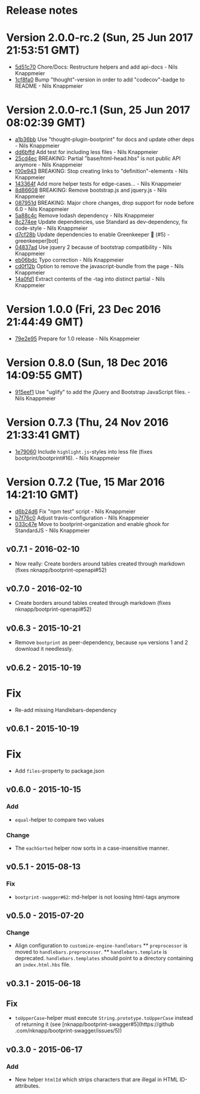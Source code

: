 # Release notes

<a name="current-release"></a>
# Version 2.0.0-rc.2 (Sun, 25 Jun 2017 21:53:51 GMT)

* [5d51c70](https://github.com/bootprint/bootprint-base/commit/5d51c70) Chore/Docs: Restructure helpers and add api-docs - Nils Knappmeier
* [1cf8fa0](https://github.com/bootprint/bootprint-base/commit/1cf8fa0) Bump "thought"-version in order to add "codecov"-badge to README - Nils Knappmeier

# Version 2.0.0-rc.1 (Sun, 25 Jun 2017 08:02:39 GMT)

* [a1b36bb](https://github.com/bootprint/bootprint-base/commit/a1b36bb) Use "thought-plugin-bootprint" for docs and update other deps - Nils Knappmeier
* [dd6bffd](https://github.com/bootprint/bootprint-base/commit/dd6bffd) Add test for including less files - Nils Knappmeier
* [25cd4ec](https://github.com/bootprint/bootprint-base/commit/25cd4ec) BREAKING: Partial "base/html-head.hbs" is not public API anymore - Nils Knappmeier
* [f00e943](https://github.com/bootprint/bootprint-base/commit/f00e943) BREAKING: Stop creating links to "definition"-elements - Nils Knappmeier
* [143364f](https://github.com/bootprint/bootprint-base/commit/143364f) Add more helper tests for edge-cases... - Nils Knappmeier
* [8d86608](https://github.com/bootprint/bootprint-base/commit/8d86608) BREAKING: Remove bootstrap.js and jquery.js - Nils Knappmeier
* [087951d](https://github.com/bootprint/bootprint-base/commit/087951d) BREAKING: Major chore changes, drop support for node before 6.0 - Nils Knappmeier
* [5a88c4c](https://github.com/bootprint/bootprint-base/commit/5a88c4c) Remove lodash dependency - Nils Knappmeier
* [8c274ee](https://github.com/bootprint/bootprint-base/commit/8c274ee) Update dependencies, use Standard as dev-dependency, fix code-style - Nils Knappmeier
* [d7cf28b](https://github.com/bootprint/bootprint-base/commit/d7cf28b) Update dependencies to enable Greenkeeper 🌴 (#5) - greenkeeper[bot]
* [04837ad](https://github.com/bootprint/bootprint-base/commit/04837ad) Use jquery 2 because of bootstrap compatibility - Nils Knappmeier
* [eb06bdc](https://github.com/bootprint/bootprint-base/commit/eb06bdc) Typo correction - Nils Knappmeier
* [cd0f12b](https://github.com/bootprint/bootprint-base/commit/cd0f12b) Option to remove the javascript-bundle from the page - Nils Knappmeier
* [14a0fd1](https://github.com/bootprint/bootprint-base/commit/14a0fd1) Extract contents of the <head>-tag into distinct partial - Nils Knappmeier



# Version 1.0.0 (Fri, 23 Dec 2016 21:44:49 GMT)

* [79e2e95](https://github.com/bootprint/bootprint-base/commit/79e2e95) Prepare for 1.0 release - Nils Knappmeier

# Version 0.8.0 (Sun, 18 Dec 2016 14:09:55 GMT)

* [915eef1](https://github.com/bootprint/bootprint-base/commit/915eef1) Use "uglify" to add the jQuery and Bootstrap JavaScript files. - Nils Knappmeier

# Version 0.7.3 (Thu, 24 Nov 2016 21:33:41 GMT)

* [1e79060](https://github.com/bootprint/bootprint-base/commit/1e79060) Include `highlight.js`-styles into less file (fixes bootprint/bootprint#16). - Nils Knappmeier

# Version 0.7.2 (Tue, 15 Mar 2016 14:21:10 GMT)

* [d6b24d6](https://github.com/bootprint/bootprint-base/commit/d6b24d6) Fix "npm test" script - Nils Knappmeier
* [b7f76c0](https://github.com/bootprint/bootprint-base/commit/b7f76c0) Adjust travis-configuration - Nils Knappmeier
* [033c47e](https://github.com/bootprint/bootprint-base/commit/033c47e) Move to bootprint-organization and enable ghook for StandardJS - Nils Knappmeier

## v0.7.1 - 2016-02-10

* Now really: Create borders around tables created through markdown (fixes nknapp/bootprint-openapi#52)


## v0.7.0 - 2016-02-10

* Create borders around tables created through markdown (fixes nknapp/bootprint-openapi#52)

## v0.6.3 - 2015-10-21

* Remove `bootprint` as peer-dependency, because `npm` versions 1 and 2 download it needlessly.

## v0.6.2 - 2015-10-19

# Fix

* Re-add missing Handlebars-dependency

## v0.6.1 - 2015-10-19

# Fix

* Add `files`-property to package.json

## v0.6.0 - 2015-10-15 

### Add

* `equal`-helper to compare two values

### Change 

* The `eachSorted` helper now sorts in a case-insensitive manner. 

## v0.5.1 - 2015-08-13
### Fix

* `bootprint-swagger#62`: md-helper is not loosing html-tags anymore

## v0.5.0 - 2015-07-20
### Change

* Align configuration to `customize-engine-handlebars`
** `preprocessor` is moved to `handlebars.preprocessor`.
** `handlebars.template` is deprecated. `handlebars.templates` should point to a 
    directory containing an `index.html.hbs` file.
    

## v0.3.1 - 2015-06-18
## Fix

- `toUpperCase`-helper must execute `String.prototype.toUpperCase` instead of returning it (see [nknapp/bootprint-swagger#5](https://github
.com/nknapp/bootprint-swagger/issues/5))

## v0.3.0 - 2015-06-17
### Add

- New helper `htmlId` which strips characters that are illegal in HTML ID-attributes.
